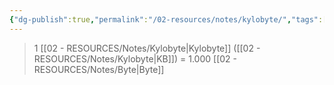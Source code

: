 ```yaml
---
{"dg-publish":true,"permalink":"/02-resources/notes/kylobyte/","tags":["mathe/binärzahlen"],"noteIcon":"","updated":"2025-08-26T16:35:05.000+02:00"}
---
```


>1 [[02 - RESOURCES/Notes/Kylobyte\|Kylobyte]] ([[02 - RESOURCES/Notes/Kylobyte\|KB]]) = 1.000 [[02 - RESOURCES/Notes/Byte\|Byte]]